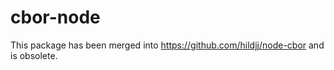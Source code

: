 cbor-node
=========

This package has been merged into https://github.com/hildjj/node-cbor and is obsolete.
